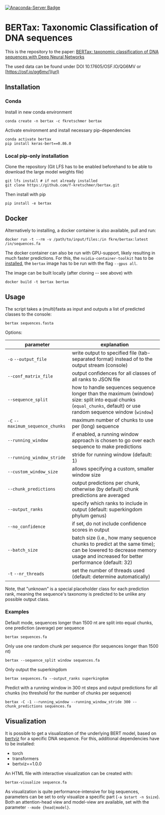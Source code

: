 [![Anaconda-Server Badge](https://anaconda.org/fkretschmer/bertax/badges/version.svg)](https://anaconda.org/fkretschmer/bertax)

# BERTax: Taxonomic Classification of DNA sequences

This is the repository to the paper: [BERTax: taxonomic classification of DNA sequences with Deep Neural Networks](https://www.biorxiv.org/content/10.1101/2021.07.09.451778v1)

The used data can be found under DOI 10.17605/OSF.IO/QG6MV or [https://osf.io/qg6mv/](url)

## Installation
### Conda
Install in new conda environment
```shell
conda create -n bertax -c fkretschmer bertax
```

Activate environment and install necessary pip-dependencies
```shell
conda activate bertax
pip install keras-bert==0.86.0
```

### Local pip-only installation

Clone the repository (Git LFS has to be enabled beforehand to be able to download the large model weights file)
```shell
git lfs install # if not already installed
git clone https://github.com/f-kretschmer/bertax.git
```

Then install with pip
```shell
pip install -e bertax
```

## Docker

Alternatively to installing, a docker container is also available, pull and run:
```shell
docker run -t --rm -v /path/to/input/files:/in fkre/bertax:latest /in/sequences.fa
```

The docker container can also be run with GPU-support, likely resulting in much faster predictions. For this, the `nvidia-container-toolkit` has to be [installed](https://docs.nvidia.com/datacenter/cloud-native/container-toolkit/install-guide.html#docker), the `bertax` image has to be run with the flag `--gpus all`.

The image can be built locally (after cloning -- see above) with
```shell
docker build -t bertax bertax
```

## Usage

The script takes a (multi)fasta as input and outputs a list of predicted classes to the console:
```shell
bertax sequences.fasta
```

Options:
<table>
<thead><tr><th>parameter</th><th>explanation</th></tr></thead>
<tbody>
<tr><td><code>-o</code> <code>--output_file</code></td><td>write output to specified file (tab-separated format) instead of to the output stream (console)</td></tr>
<tr><td><code>--conf_matrix_file</code></td><td>output confidences for all classes of all ranks to JSON file</td></tr>
<tr><td><code>--sequence_split</code></td><td>how to handle sequences sequence longer than the maximum (window) size: split into equal chunks (<code>equal_chunks</code>, default) or use random sequence window (<code>window</code>)</td></tr>
<tr><td><code>-C</code> <code>--maximum_sequence_chunks</code></td><td>maximum number of chunks to use per (long) sequence</td></tr>
<tr><td><code>--running_window</code></td><td>if enabled, a running window approach is chosen to go over each sequence to make predictions</td></tr>
<tr><td><code>--running_window_stride</code></td><td>stride for running window (default: 1)</td></tr>
<tr><td><code>--custom_window_size</code></td><td>allows specifying a custom, smaller window size</td></tr>
<tr><td><code>--chunk_predictions</code></td><td>output predictions per chunk, otherwise (by default) chunk predictions are averaged</td></tr>
<tr><td><code>--output_ranks</code></td><td>specify which ranks to include in output (default: superkingdom phylum genus)</td></tr>
<tr><td><code>--no_confidence</code></td><td>if set, do not include confidence scores in output</td></tr>
<tr><td><code>--batch_size</code></td><td>batch size (i.e., how many sequence chunks to predict at the same time); can be lowered to decrease memory usage and increased for better performance (default: 32)</td></tr>
<tr><td><code>-t</code> <code>--nr_threads</code></td><td>set the number of threads used (default: determine automatically)</td></tr>
</tbody>
</table>

Note, that "unknown" is a special placeholder class for each prediction rank, meaning the sequence's taxonomy is predicted to be unlike any possible output class.

### Examples

Default mode, sequences longer than 1500 nt are split into equal chunks, one prediction (average) per sequence
```shell
bertax sequences.fa
```

Only use one random chunk per sequence (for sequences longer than 1500 nt)
```shell
bertax --sequence_split window sequences.fa
```

Only output the superkingdom

```shell
bertax sequences.fa --output_ranks superkingdom
```

Predict with a running window in 300 nt steps and output predictions for all chunks (no threshold for the number of chunks per sequence)

```shell
bertax -C -1 --running_window --running_window_stride 300 --chunk_predictions sequences.fa
```

## Visualization

It is possible to get a visualization of the underlying BERT model, based on
[bertviz](https://github.com/jessevig/bertviz) for a specific DNA sequence. For this,
additional dependencies have to be installed:

- torch
- transformers
- bertviz==1.0.0

An HTML file with interactive visualization can be created with:

```shell
bertax-visualize sequence.fa
```

As visualization is quite performance-intensive for big sequences, parameters can be set
to only visualize a specific part (`-a $start -n $size`). Both an attention-head view and
model-view are available, set with the parameter `--mode {head|model}`.

